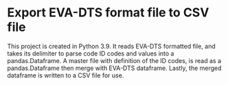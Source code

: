 # Export EVA-DTS format file to CSV file
This project is created in Python 3.9. It reads EVA-DTS formatted file, and takes its delimiter to parse code ID codes and values into a pandas.Dataframe. A master file with definition of the ID codes, is read as a pandas.Dataframe then merge with EVA-DTS dataframe. Lastly, the merged dataframe is written to a CSV file for use.

